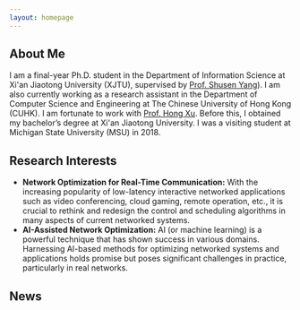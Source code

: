 ```yaml
---
layout: homepage
---
```


## About Me

I am a final-year Ph.D. student in the Department of Information Science at Xi'an Jiaotong University (XJTU), supervised by [Prof. Shusen Yang](https://gr.xjtu.edu.cn/en/web/shusenyang)). I am also currently working as a research assistant in the Department of Computer Science and Engineering at The Chinese University of Hong Kong (CUHK). I am fortunate to work with [Prof. Hong Xu](https://henryhxu.github.io). Before this, I obtained my bachelor’s degree at Xi'an Jiaotong University. I was a visiting student at Michigan State University (MSU) in 2018.

## Research Interests

- **Network Optimization for Real-Time Communication:**
With the increasing popularity of low-latency interactive networked applications such as video conferencing, cloud gaming, remote operation, etc., it is crucial to rethink and redesign the control and scheduling algorithms in many aspects of current networked systems.
- **AI-Assisted Network Optimization:**
AI (or machine learning) is a powerful technique that has shown success in various domains. Harnessing AI-based methods for optimizing networked systems and applications holds promise but poses significant challenges in practice, particularly in real networks.

## News

<!--{% include_relative _includes/news.md %}>>

{% include_relative _includes/publications.md %}

{% include_relative _includes/experiences.md %}

{% include_relative _includes/honors.md %}

<!--{% include_relative _includes/teaching.md %}>>

<!--{% include_relative _includes/talks.md %}>>

{% include_relative _includes/services.md %}

<!--{% include_relative _includes/contact.md %}>>
